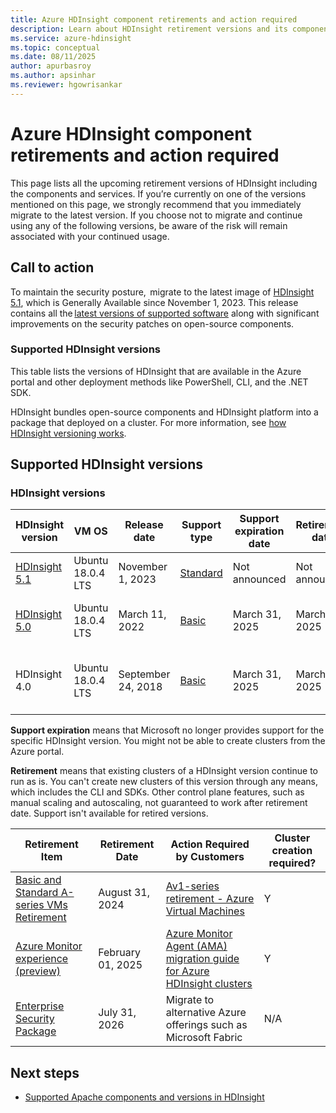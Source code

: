 ```yaml
---
title: Azure HDInsight component retirements and action required
description: Learn about HDInsight retirement versions and its components in Azure HDInsight clusters.
ms.service: azure-hdinsight
ms.topic: conceptual
ms.date: 08/11/2025
author: apurbasroy
ms.author: apsinhar
ms.reviewer: hgowrisankar
---
```


# Azure HDInsight component retirements and action required

This page lists all the upcoming retirement versions of HDInsight including the components and services. If you’re currently on one of the versions mentioned on this page, we strongly recommend that you immediately migrate to the latest version. If you choose not to migrate and continue using any of the following versions, be aware of the risk will remain associated with your continued usage. 

## Call to action

To maintain the security posture,  migrate to the latest image of [HDInsight 5.1](./hdinsight-5x-component-versioning.md#open-source-components-available-with-hdinsight-5x), which is  Generally Available since November 1, 2023. This release contains all the [latest versions of supported software](./hdinsight-5x-component-versioning.md) along with significant improvements on the security patches on open-source components.  


### Supported HDInsight versions 

This table lists the versions of HDInsight that are available in the Azure portal and other deployment methods like PowerShell, CLI, and the .NET SDK. 

HDInsight bundles open-source components and HDInsight platform into a package that deployed on a cluster. For more information, see [how HDInsight versioning works](hdinsight-overview-versioning.md).

## Supported HDInsight versions

### HDInsight versions 

| HDInsight version | VM OS | Release date| Support type | Support expiration date | Retirement date | High availability | Action Required|
| --- | --- | --- | --- | --- | --- | ---|---|
| [HDInsight 5.1](./hdinsight-5x-component-versioning.md) |Ubuntu 18.0.4 LTS |November 1, 2023 | [Standard](hdinsight-component-versioning.md#support-options-for-hdinsight-versions) | Not announced |Not announced| Yes |-|
| [HDInsight 5.0](./hdinsight-5x-component-versioning.md) |Ubuntu 18.0.4 LTS |March 11, 2022 | [Basic](hdinsight-component-versioning.md#support-options-for-hdinsight-versions) | March 31, 2025 | March 31, 2025| Yes | [HDInsight 5.x component versions](./hdinsight-5x-component-versioning.md)|
| HDInsight 4.0 |Ubuntu 18.0.4 LTS |September 24, 2018 | [Basic](hdinsight-component-versioning.md#support-options-for-hdinsight-versions) | March 31, 2025 | March 31, 2025 |Yes |[migrate your HDInsight clusters to 5.1](https://azure.microsoft.com/updates/azure-hdinsight-40-will-be-retired-on-31-march-2025-migrate-your-hdinsight-clusters-to-51/) |


**Support expiration** means that Microsoft no longer provides support for the specific HDInsight version. You might not be able to create clusters from the Azure portal. 

**Retirement** means that existing clusters of a HDInsight version continue to run as is. You can't create new clusters of this version through any means, which includes the CLI and SDKs. Other control plane features, such as manual scaling and autoscaling, not guaranteed to work after retirement date. Support isn't available for retired versions. 


|Retirement Item | Retirement Date | Action Required by Customers| Cluster creation required?|
|-|-|-|-|
|[Basic and Standard A-series VMs Retirement](https://azure.microsoft.com/updates/basic-and-standard-aseries-vms-on-hdinsight-will-retire-on-31-august-2024/) |August 31, 2024 |[Av1-series retirement - Azure Virtual Machines](/azure/virtual-machines/sizes/migration-guides/av1-series-retirement) |Y|
|[Azure Monitor experience (preview)](https://azure.microsoft.com/updates/v2/hdinsight-azure-monitor-experience-retirement/) | February 01, 2025 |[Azure Monitor Agent (AMA) migration guide for Azure HDInsight clusters](./azure-monitor-agent.md) |Y|
|[Enterprise Security Package](https://azure.microsoft.com/updates?id=497263) | July 31, 2026 | Migrate to alternative Azure offerings such as Microsoft Fabric |N/A|


## Next steps

- [Supported Apache components and versions in HDInsight](./hdinsight-component-versioning.md)
